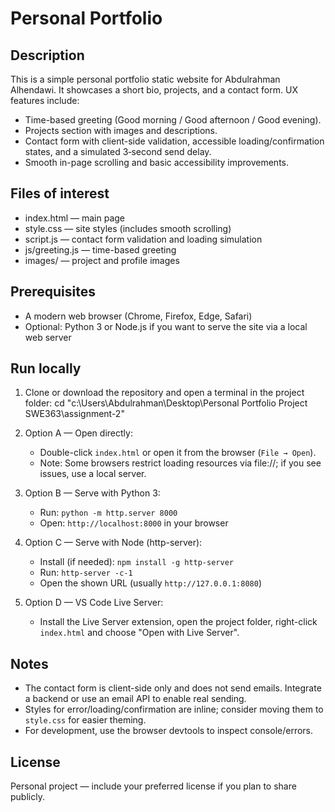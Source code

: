 # Personal Portfolio

## Description

This is a simple personal portfolio static website for Abdulrahman Alhendawi. It showcases a short bio, projects, and a contact form. UX features include:

- Time-based greeting (Good morning / Good afternoon / Good evening).
- Projects section with images and descriptions.
- Contact form with client-side validation, accessible loading/confirmation states, and a simulated 3‑second send delay.
- Smooth in-page scrolling and basic accessibility improvements.

## Files of interest

- index.html — main page
- style.css — site styles (includes smooth scrolling)
- script.js — contact form validation and loading simulation
- js/greeting.js — time-based greeting
- images/ — project and profile images

## Prerequisites

- A modern web browser (Chrome, Firefox, Edge, Safari)
- Optional: Python 3 or Node.js if you want to serve the site via a local web server

## Run locally

1. Clone or download the repository and open a terminal in the project folder:
   cd "c:\Users\Abdulrahman\Desktop\Personal Portfolio Project SWE363\assignment-2"

2. Option A — Open directly:

   - Double-click `index.html` or open it from the browser (`File → Open`).
   - Note: Some browsers restrict loading resources via file://; if you see issues, use a local server.

3. Option B — Serve with Python 3:

   - Run: `python -m http.server 8000`
   - Open: `http://localhost:8000` in your browser

4. Option C — Serve with Node (http-server):

   - Install (if needed): `npm install -g http-server`
   - Run: `http-server -c-1`
   - Open the shown URL (usually `http://127.0.0.1:8080`)

5. Option D — VS Code Live Server:
   - Install the Live Server extension, open the project folder, right-click `index.html` and choose "Open with Live Server".

## Notes

- The contact form is client-side only and does not send emails. Integrate a backend or use an email API to enable real sending.
- Styles for error/loading/confirmation are inline; consider moving them to `style.css` for easier theming.
- For development, use the browser devtools to inspect console/errors.

## License

Personal project — include your preferred license if you plan to share publicly.
